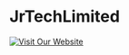 # JrTechLimited

[![Visit Our Website](https://img.shields.io/badge/Visit%20Our%20Website-007BFF?style=for-the-badge&logo=website&logoColor=white)](https://jagadeeswar-reddy-c.github.io/JrTechLimited/)
